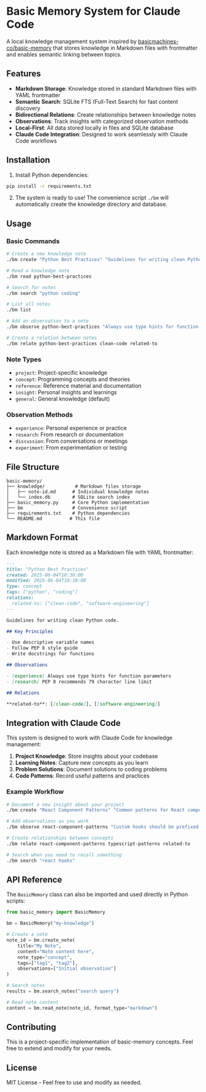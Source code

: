 # Basic Memory System for Claude Code

A local knowledge management system inspired by [basicmachines-co/basic-memory](https://github.com/basicmachines-co/basic-memory) that stores knowledge in Markdown files with frontmatter and enables semantic linking between topics.

## Features

- **Markdown Storage**: Knowledge stored in standard Markdown files with YAML frontmatter
- **Semantic Search**: SQLite FTS (Full-Text Search) for fast content discovery
- **Bidirectional Relations**: Create relationships between knowledge notes
- **Observations**: Track insights with categorized observation methods
- **Local-First**: All data stored locally in files and SQLite database
- **Claude Code Integration**: Designed to work seamlessly with Claude Code workflows

## Installation

1. Install Python dependencies:
```bash
pip install -r requirements.txt
```

2. The system is ready to use! The convenience script `./bm` will automatically create the knowledge directory and database.

## Usage

### Basic Commands

```bash
# Create a new knowledge note
./bm create "Python Best Practices" "Guidelines for writing clean Python code" --type concept --tags python coding

# Read a knowledge note
./bm read python-best-practices

# Search for notes
./bm search "python coding"

# List all notes
./bm list

# Add an observation to a note
./bm observe python-best-practices "Always use type hints for function parameters" --method experience

# Create a relation between notes
./bm relate python-best-practices clean-code related-to
```

### Note Types

- `project`: Project-specific knowledge
- `concept`: Programming concepts and theories
- `reference`: Reference material and documentation
- `insight`: Personal insights and learnings
- `general`: General knowledge (default)

### Observation Methods

- `experience`: Personal experience or practice
- `research`: From research or documentation
- `discussion`: From conversations or meetings
- `experiment`: From experimentation or testing

## File Structure

```
basic-memory/
├── knowledge/           # Markdown files storage
│   ├── note-id.md      # Individual knowledge notes
│   └── index.db        # SQLite search index
├── basic_memory.py     # Core Python implementation
├── bm                  # Convenience script
├── requirements.txt    # Python dependencies
└── README.md          # This file
```

## Markdown Format

Each knowledge note is stored as a Markdown file with YAML frontmatter:

```markdown
---
title: "Python Best Practices"
created: 2025-06-04T10:30:00
modified: 2025-06-04T10:30:00
type: concept
tags: ["python", "coding"]
relations:
  related-to: ["clean-code", "software-engineering"]
---

Guidelines for writing clean Python code.

## Key Principles

- Use descriptive variable names
- Follow PEP 8 style guide
- Write docstrings for functions

## Observations

- [experience] Always use type hints for function parameters
- [research] PEP 8 recommends 79 character line limit

## Relations

**related-to**: [[clean-code]], [[software-engineering]]
```

## Integration with Claude Code

This system is designed to work with Claude Code for knowledge management:

1. **Project Knowledge**: Store insights about your codebase
2. **Learning Notes**: Capture new concepts as you learn
3. **Problem Solutions**: Document solutions to coding problems
4. **Code Patterns**: Record useful patterns and practices

### Example Workflow

```bash
# Document a new insight about your project
./bm create "React Component Patterns" "Common patterns for React components in this project" --type project --tags react typescript

# Add observations as you work
./bm observe react-component-patterns "Custom hooks should be prefixed with 'use'" --method experience

# Create relationships between concepts
./bm relate react-component-patterns typescript-patterns related-to

# Search when you need to recall something
./bm search "react hooks"
```

## API Reference

The `BasicMemory` class can also be imported and used directly in Python scripts:

```python
from basic_memory import BasicMemory

bm = BasicMemory("my-knowledge")

# Create a note
note_id = bm.create_note(
    title="My Note",
    content="Note content here",
    note_type="concept",
    tags=["tag1", "tag2"],
    observations=["Initial observation"]
)

# Search notes
results = bm.search_notes("search query")

# Read note content
content = bm.read_note(note_id, format_type="markdown")
```

## Contributing

This is a project-specific implementation of basic-memory concepts. Feel free to extend and modify for your needs.

## License

MIT License - Feel free to use and modify as needed.